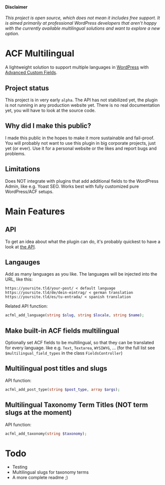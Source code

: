 #### Disclaimer

_This project is open source, which does not mean it includes free support. It is aimed primarily at professional WordPress developers that aren't happy with the currently available multilingual solutions and want to explore a new option._

# ACF Multilingual

A lightweight solution to support multiple languages in [WordPress](https://github.com/WordPress/WordPress) with [Advanced Custom Fields](https://github.com/AdvancedCustomFields/acf). 

## Project status

This project is in very early `alpha`. The API has not stabilized yet, the plugin is not running in any production website yet. There is no real documentation yet, you will have to look at the source code.

## Why did I make this public?

I made this public in the hopes to make it more sustainable and fail-proof. You will probably not want to use this plugin in big corporate projects, just yet (or ever). Use it for a personal website or the likes and report bugs and problems.

## Limitations

Does NOT integrate with plugins that add additional fields to the WordPress Admin, like e.g. Yoast SEO. Works best with fully customized pure WordPress/ACF setups.

# Main Features

## API

To get an idea about what the plugin can do, it's probably quickest to have a look at [the API](https://github.com/hirasso/acf-multilingual/blob/main/inc/api.php).

## Langauges

Add as many languages as you like. The languages will be injected into the URL, like this: 
  ```
  https://yoursite.tld/your-post/ < default language
  https://yoursite.tld/de/dein-eintrag/ < german translation
  https://yoursite.tld/es/tu-entrada/ < spanish translation
```

Related API function: 
```php 
acfml_add_language(string $slug, string $locale, string $name);
```

## Make built-in ACF fields multilingual

Optionally set ACF fields to be multilingual, so that they can be translated for every language. like e.g. `Text`, `Textarea`, `WYSIWYG`, ... (for the full list see `$multilingual_field_types` in the class `FieldsController`)

## Multilingual post titles and slugs

API function: 
```php 
acfml_add_post_type(string $post_type, array $args);
```

## Multilingual Taxonomy Term Titles (NOT term slugs at the moment)

API function: 
```php 
acfml_add_taxonomy(string $taxonomy);
```

# Todo

- Testing
- Multilingual slugs for taxonomy terms
- A more complete readme ;)